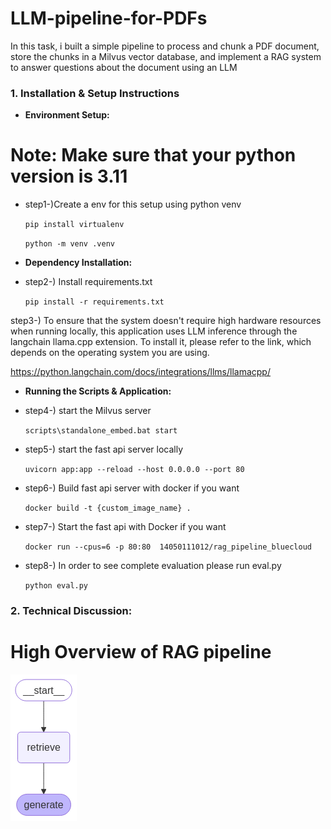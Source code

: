 # LLM-pipeline-for-PDFs
In this task, i built a simple pipeline to process and chunk a PDF document, store the chunks in a Milvus vector database, and implement a RAG system to answer questions about the document using an LLM

### 1. **Installation & Setup Instructions**

- **Environment Setup:**

# Note: Make sure that your python version is 3.11

* step1-)Create a env for this setup using python venv

    `pip install virtualenv`

    `python -m venv .venv`


- **Dependency Installation:**  
* step2-) Install requirements.txt

    `pip install -r requirements.txt`

step3-) To ensure that the system doesn't require high hardware resources when running locally, this application uses LLM inference through the langchain llama.cpp extension. To install it, please refer to the link, which depends on the operating system you are using.

https://python.langchain.com/docs/integrations/llms/llamacpp/


- **Running the Scripts & Application:**  
* step4-) start the Milvus server

    `scripts\standalone_embed.bat start`

* step5-) start the fast api server locally

    `uvicorn app:app --reload --host 0.0.0.0 --port 80`

* step6-) Build fast api server with docker if you want

    `docker build -t {custom_image_name} .`

* step7-) Start the fast api with Docker if you want

    `docker run --cpus=6 -p 80:80  14050111012/rag_pipeline_bluecloud`

* step8-) In order to see complete evaluation please run eval.py

    `python eval.py`


### 2. **Technical Discussion:**

# High Overview of RAG pipeline 
![Alt text](llm_case_study/src/images/pipeline_high_level_overview.png)